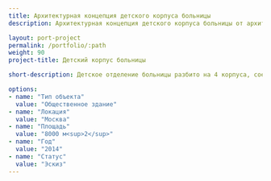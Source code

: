 ```yaml
---
title: Архитектурная концепция детского корпуса больницы
description: Архитектурная концепция детского корпуса больницы от архитектурного бюро А510. Индивидуальное проектирование на заказ.

layout: port-project
permalink: /portfolio/:path
weight: 90
project-title: Детский корпус больницы

short-description: Детское отделение больницы разбито на 4 корпуса, соединенные между собой галереей второго этажа и внутренним двором. Вход в северной части здания предназначен для посетителей, а южный вход - для пациентов больницы. Фасад больницы решен в ярких цветах, чтобы визуально сделать лечение более жизнерадостным.

options:
- name: "Тип объекта"
  value: "Общественное здание"
- name: "Локация"
  value: "Москва"
- name: "Площадь"
  value: "8000 м<sup>2</sup>"
- name: "Год"
  value: "2014"
- name: "Статус"
  value: "Эскиз"
---
```

